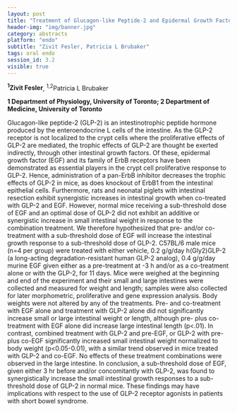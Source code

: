 ```yaml
---
layout: post
title: "Treatment of Glucagon-like Peptide-2 and Epidermal Growth Factor Simultaneously Increases Small Intestine Growth Synergistically in Mice "
header-img: "img/banner.jpg"
category: abstracts
platform: "endo"
subtitle: "Zivit Fesler, Patricia L Brubaker"
tags: oral endo
session_id: 3.2
visible: true
---
```

**<sup>1</sup>Zivit Fesler**, <sup>1,2</sup>Patricia L Brubaker

__1 Department of Physiology, University of Toronto; 2 Department of Medicine, University of Toronto__

Glucagon-like peptide-2 (GLP-2) is an intestinotrophic peptide hormone produced by the enteroendocrine L cells of the intestine. As the GLP-2 receptor is not localized to the crypt cells where the proliferative effects of GLP-2 are mediated, the trophic effects of GLP-2 are thought be exerted indirectly, through other intestinal growth factors. Of these, epidermal growth factor (EGF) and its family of ErbB receptors have been demonstrated as essential players in the crypt cell proliferative response to GLP-2. Hence, administration of a pan-ErbB inhibitor decreases the trophic effects of GLP-2 in mice, as does knockout of ErbB1 from the intestinal epithelial cells. Furthermore, rats and neonatal piglets with intestinal resection exhibit synergistic increases in intestinal growth when co-treated with GLP-2 and EGF. However, normal mice receiving a sub-threshold dose of EGF and an optimal dose of GLP-2 did not exhibit an additive or synergistic increase in small intestinal weight in response to the combination treatment. We therefore hypothesized that pre- and/or co-treatment with a sub-threshold dose of EGF will increase the intestinal growth response to a sub-threshold dose of GLP-2. C57BL/6 male mice (n=4 per group) were treated with either vehicle, 0.2  g/g/day h(Gly2)GLP-2 (a long-acting degradation-resistant human GLP-2 analog), 0.4  g/g/day murine EGF given either as a pre-treatment at -3 h and/or as a co-treatment alone or with the GLP-2, for 11 days. Mice were weighed at the beginning and end of the experiment and their small and large intestines were collected and measured for weight and length; samples were also collected for later morphometric, proliferative and gene expression analysis. Body weights were not altered by any of the treatments. Pre- and co-treatment with EGF alone and treatment with GLP-2 alone did not significantly increase small or large intestinal weight or length, although pre- plus co-treatment with EGF alone did increase large intestinal length (p<.01). In contrast, combined treatment with GLP-2 and pre-EGF, or GLP-2 with pre- plus co-EGF significantly increased small intestinal weight normalized to body weight (p<0.05-0.01), with a similar trend observed in mice treated with GLP-2 and co-EGF. No effects of these treatment combinations were observed in the large intestine. In conclusion, a sub-threshold dose of EGF, given either 3 hr before and/or concomitantly with GLP-2, was found to synergistically increase the small intestinal growth responses to a sub-threshold dose of GLP-2 in normal mice.  These findings may have implications with respect to the use of GLP-2 receptor agonists in patients with short bowel syndrome.